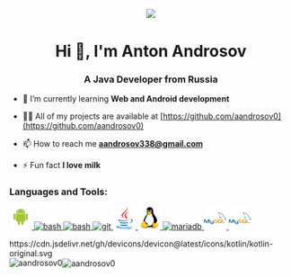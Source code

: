 <p align="center">
  <img src="https://media.giphy.com/media/heIX5HfWgEYlW/giphy.gif"></img>
</p>

<h1 align="center">Hi 👋, I'm Anton Androsov</h1>
<h3 align="center">A Java Developer from Russia</h3>

- 🌱 I’m currently learning **Web and Android development**

- 👨‍💻 All of my projects are available at [https://github.com/aandrosov0](https://github.com/aandrosov0)

- 📫 How to reach me **aandrosov338@gmail.com**

- ⚡ Fun fact **I love milk**

<h3 align="left">Languages and Tools:</h3>
<p align="left"> <a href="https://developer.android.com" target="_blank" rel="noreferrer"> <img src="https://raw.githubusercontent.com/devicons/devicon/master/icons/android/android-original-wordmark.svg" alt="android" width="40" height="40"/> </a> <a href="https://www.gnu.org/software/bash/" target="_blank" rel="noreferrer"> <img src="https://www.vectorlogo.zone/logos/gnu_bash/gnu_bash-icon.svg" alt="bash" width="40" height="40"/> <img src="https://cdn.jsdelivr.net/gh/devicons/devicon@latest/icons/kotlin/kotlin-original.svg" alt="bash" width="40" height="40"/> </a> <a href="https://git-scm.com/" target="_blank" rel="noreferrer"> <img src="https://www.vectorlogo.zone/logos/git-scm/git-scm-icon.svg" alt="git" width="40" height="40"/> </a> <a href="https://www.java.com" target="_blank" rel="noreferrer"> <img src="https://raw.githubusercontent.com/devicons/devicon/master/icons/java/java-original.svg" alt="java" width="40" height="40"/> </a> <a href="https://www.linux.org/" target="_blank" rel="noreferrer"> <img src="https://raw.githubusercontent.com/devicons/devicon/master/icons/linux/linux-original.svg" alt="linux" width="40" height="40"/> </a> <a href="https://mariadb.org/" target="_blank" rel="noreferrer"> <img src="https://www.vectorlogo.zone/logos/mariadb/mariadb-icon.svg" alt="mariadb" width="40" height="40"/> </a> <a href="https://www.mysql.com/" target="_blank" rel="noreferrer"> <img src="https://raw.githubusercontent.com/devicons/devicon/master/icons/mysql/mysql-original-wordmark.svg" alt="mysql" width="40" height="40"/> </a> <a href="https://www.mysql.com/" target="_blank" rel="noreferrer"> <img src="https://raw.githubusercontent.com/devicons/devicon/master/icons/mysql/mysql-original-wordmark.svg" alt="mysql" width="40" height="40"/> </a> </p>
https://cdn.jsdelivr.net/gh/devicons/devicon@latest/icons/kotlin/kotlin-original.svg
<div>
  <img align="left" src="https://github-readme-stats.vercel.app/api/top-langs?username=aandrosov0&show_icons=true&theme=dark&locale=en&layout=compact" alt="aandrosov0" />
  <img align="center" src="https://github-readme-stats.vercel.app/api?username=aandrosov0&show_icons=true&theme=dark&locale=en" alt="aandrosov0" />
</div>


